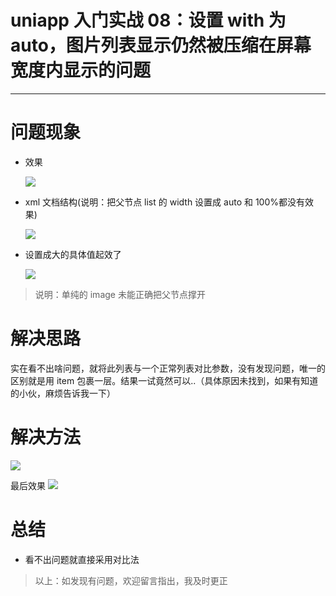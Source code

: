 # uniapp 入门实战 08：设置 with 为 auto，图片列表显示仍然被压缩在屏幕宽度内显示的问题

---

# 问题现象

- 效果

  ![](https://cdn.jsdelivr.net/gh/yxw007/BlogPicBed@master//img/20220616210533.png)

- xml 文档结构(说明：把父节点 list 的 width 设置成 auto 和 100%都没有效果)

  ![](https://cdn.jsdelivr.net/gh/yxw007/BlogPicBed@master//img/20220616210431.png)

- 设置成大的具体值起效了

  ![](https://cdn.jsdelivr.net/gh/yxw007/BlogPicBed@master//img/20220616210448.png)

> 说明：单纯的 image 未能正确把父节点撑开

# 解决思路

实在看不出啥问题，就将此列表与一个正常列表对比参数，没有发现问题，唯一的区别就是用 item 包裹一层。结果一试竟然可以..（具体原因未找到，如果有知道的小伙，麻烦告诉我一下）

# 解决方法

![](https://cdn.jsdelivr.net/gh/yxw007/BlogPicBed@master//img/20220616210507.png)

最后效果
![](https://cdn.jsdelivr.net/gh/yxw007/BlogPicBed@master//img/20220616210523.png)

# 总结

- 看不出问题就直接采用对比法

> 以上：如发现有问题，欢迎留言指出，我及时更正
